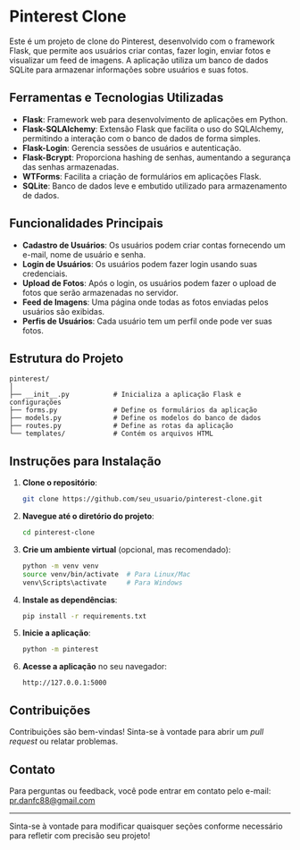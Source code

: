 
# Pinterest Clone

Este é um projeto de clone do Pinterest, desenvolvido com o framework Flask, que permite aos usuários criar contas, fazer login, enviar fotos e visualizar um feed de imagens. A aplicação utiliza um banco de dados SQLite para armazenar informações sobre usuários e suas fotos.

## Ferramentas e Tecnologias Utilizadas

- **Flask**: Framework web para desenvolvimento de aplicações em Python.
- **Flask-SQLAlchemy**: Extensão Flask que facilita o uso do SQLAlchemy, permitindo a interação com o banco de dados de forma simples.
- **Flask-Login**: Gerencia sessões de usuários e autenticação.
- **Flask-Bcrypt**: Proporciona hashing de senhas, aumentando a segurança das senhas armazenadas.
- **WTForms**: Facilita a criação de formulários em aplicações Flask.
- **SQLite**: Banco de dados leve e embutido utilizado para armazenamento de dados.

## Funcionalidades Principais

- **Cadastro de Usuários**: Os usuários podem criar contas fornecendo um e-mail, nome de usuário e senha.
- **Login de Usuários**: Os usuários podem fazer login usando suas credenciais.
- **Upload de Fotos**: Após o login, os usuários podem fazer o upload de fotos que serão armazenadas no servidor.
- **Feed de Imagens**: Uma página onde todas as fotos enviadas pelos usuários são exibidas.
- **Perfis de Usuários**: Cada usuário tem um perfil onde pode ver suas fotos.

## Estrutura do Projeto

```
pinterest/
│
├── __init__.py           # Inicializa a aplicação Flask e configurações
├── forms.py              # Define os formulários da aplicação
├── models.py             # Define os modelos do banco de dados
├── routes.py             # Define as rotas da aplicação
└── templates/            # Contém os arquivos HTML
```

## Instruções para Instalação

1. **Clone o repositório**:
   ```bash
   git clone https://github.com/seu_usuario/pinterest-clone.git
   ```

2. **Navegue até o diretório do projeto**:
   ```bash
   cd pinterest-clone
   ```

3. **Crie um ambiente virtual** (opcional, mas recomendado):
   ```bash
   python -m venv venv
   source venv/bin/activate  # Para Linux/Mac
   venv\Scripts\activate     # Para Windows
   ```

4. **Instale as dependências**:
   ```bash
   pip install -r requirements.txt
   ```

5. **Inicie a aplicação**:
   ```bash
   python -m pinterest
   ```

6. **Acesse a aplicação** no seu navegador:
   ```
   http://127.0.0.1:5000
   ```

## Contribuições

Contribuições são bem-vindas! Sinta-se à vontade para abrir um *pull request* ou relatar problemas.


## Contato

Para perguntas ou feedback, você pode entrar em contato pelo e-mail: pr.danfc88@gmail.com

---

Sinta-se à vontade para modificar quaisquer seções conforme necessário para refletir com precisão seu projeto!
